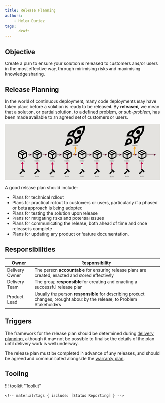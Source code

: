```yaml
---
title: Release Planning
authors:
    - Helen Duriez
tags:
    - draft
---
```


## Objective

Create a plan to ensure your solution is released to customers and/or users in the most effective way, through minimising risks and maximising knowledge sharing.
 
## Release Planning

In the world of continuous deployment, many code deployments may have taken place before a solution is ready to be released. By **released**, we mean that a solution, or partial solution, to a defined problem, or *sub-problem*, has been made available to an agreed set of customers or users.


![Continuous Deployment](../../assets/continuous-deployment.png)

A good release plan should include:

- Plans for technical rollout
- Plans for practical rollout to customers or users, particularly if a phased or beta approach is being adopted
- Plans for testing the solution upon release
- Plans for mitigating risks and potential issues
- Plans for communicating the release, both ahead of time and once release is complete
- Plans for updating any product or feature documentation.
 
## Responsibilities

| Owner | Responsibility |
| - | - |
| Delivery Owner    | The person **accountable** for ensuring release plans are created, enacted and stored effectively |
| Delivery Team     | The group **responsible** for creating and enacting a successful release plan |
| Product Lead      | Usually the person **responsible** for describing product changes, brought about by the release, to Problem Stakeholders |
 
## Triggers

The framework for the release plan should be determined during [delivery planning](../Delivery-Governance/Delivery-Planning.md), although it may not be possible to finalise the details of the plan until delivery work is well underway.

The release plan must be completed in advance of any releases, and should be agreed and communicated alongside the [warranty plan](../Delivery-Governance/Warranty.md).

## Tooling

!!! toolkit "Toolkit"

    <!-- material/tags { include: [Status Reporting] } -->